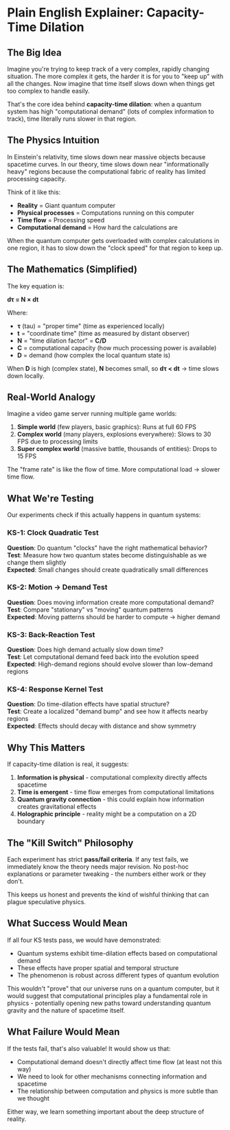 # Plain English Explainer: Capacity-Time Dilation

## The Big Idea

Imagine you're trying to keep track of a very complex, rapidly changing situation. The more complex it gets, the harder it is for you to "keep up" with all the changes. Now imagine that time itself slows down when things get too complex to handle easily.

That's the core idea behind **capacity-time dilation**: when a quantum system has high "computational demand" (lots of complex information to track), time literally runs slower in that region.

## The Physics Intuition

In Einstein's relativity, time slows down near massive objects because spacetime curves. In our theory, time slows down near "informationally heavy" regions because the computational fabric of reality has limited processing capacity.

Think of it like this:

- **Reality** = Giant quantum computer
- **Physical processes** = Computations running on this computer  
- **Time flow** = Processing speed
- **Computational demand** = How hard the calculations are

When the quantum computer gets overloaded with complex calculations in one region, it has to slow down the "clock speed" for that region to keep up.

## The Mathematics (Simplified)

The key equation is:

**dτ = N × dt**

Where:
- **τ** (tau) = "proper time" (time as experienced locally)  
- **t** = "coordinate time" (time as measured by distant observer)
- **N** = "time dilation factor" = **C/D**
- **C** = computational capacity (how much processing power is available)
- **D** = demand (how complex the local quantum state is)

When **D** is high (complex state), **N** becomes small, so **dτ < dt** → time slows down locally.

## Real-World Analogy

Imagine a video game server running multiple game worlds:

1. **Simple world** (few players, basic graphics): Runs at full 60 FPS
2. **Complex world** (many players, explosions everywhere): Slows to 30 FPS due to processing limits
3. **Super complex world** (massive battle, thousands of entities): Drops to 15 FPS

The "frame rate" is like the flow of time. More computational load → slower time flow.

## What We're Testing

Our experiments check if this actually happens in quantum systems:

### KS-1: Clock Quadratic Test
**Question**: Do quantum "clocks" have the right mathematical behavior?  
**Test**: Measure how two quantum states become distinguishable as we change them slightly  
**Expected**: Small changes should create quadratically small differences

### KS-2: Motion → Demand Test  
**Question**: Does moving information create more computational demand?  
**Test**: Compare "stationary" vs "moving" quantum patterns  
**Expected**: Moving patterns should be harder to compute → higher demand

### KS-3: Back-Reaction Test
**Question**: Does high demand actually slow down time?  
**Test**: Let computational demand feed back into the evolution speed  
**Expected**: High-demand regions should evolve slower than low-demand regions

### KS-4: Response Kernel Test
**Question**: Do time-dilation effects have spatial structure?  
**Test**: Create a localized "demand bump" and see how it affects nearby regions  
**Expected**: Effects should decay with distance and show symmetry

## Why This Matters

If capacity-time dilation is real, it suggests:

1. **Information is physical** - computational complexity directly affects spacetime
2. **Time is emergent** - time flow emerges from computational limitations
3. **Quantum gravity connection** - this could explain how information creates gravitational effects
4. **Holographic principle** - reality might be a computation on a 2D boundary

## The "Kill Switch" Philosophy

Each experiment has strict **pass/fail criteria**. If any test fails, we immediately know the theory needs major revision. No post-hoc explanations or parameter tweaking - the numbers either work or they don't.

This keeps us honest and prevents the kind of wishful thinking that can plague speculative physics.

## What Success Would Mean

If all four KS tests pass, we would have demonstrated:
- Quantum systems exhibit time-dilation effects based on computational demand
- These effects have proper spatial and temporal structure
- The phenomenon is robust across different types of quantum evolution

This wouldn't "prove" that our universe runs on a quantum computer, but it would suggest that computational principles play a fundamental role in physics - potentially opening new paths toward understanding quantum gravity and the nature of spacetime itself.

## What Failure Would Mean

If the tests fail, that's also valuable! It would show us that:
- Computational demand doesn't directly affect time flow (at least not this way)
- We need to look for other mechanisms connecting information and spacetime  
- The relationship between computation and physics is more subtle than we thought

Either way, we learn something important about the deep structure of reality.
